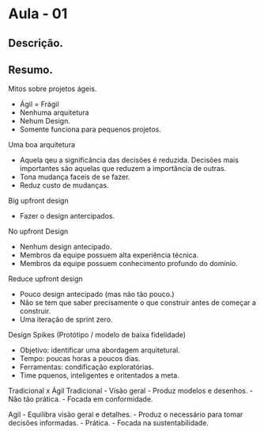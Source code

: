 
# Aula - 01

## Descrição.


## Resumo.

Mitos sobre projetos ágeis.
  - Ágil = Frágil
  - Nenhuma arquitetura
  - Nehum Design.
  - Somente funciona para pequenos projetos.

Uma boa arquitetura
  - Aquela qeu a significância das decisões é reduzida. Decisões mais importantes são aquelas que reduzem a importância de outras.
  - Tona mudança faceis de se fazer.
  - Reduz custo de mudanças.

Big upfront design
  - Fazer o design antercipados.


No upfront Design
  - Nenhum design antecipado.
  - Membros da equipe possuem alta experiência técnica.
  - Membros da equipe possuem conhecimento profundo do domínio.

Reduce upfront design
  - Pouco design antecipado (mas não tão pouco.)
  - Não se tem que saber precisamente o que construir antes de começar a construir.
  - Uma iteração de sprint zero.

Design Spikes (Protótipo / modelo de baixa fidelidade)
  - Objetivo: identificar uma abordagem arquitetural.
  - Tempo: poucas horas a poucos dias.
  - Ferramentas: condificação exploratórias.
  - Time pquenos, inteligentes e oritentados a meta.



Tradicional x Ágil
  Tradicional
    - Visão geral
    - Produz modelos e desenhos.
    - Não tão prática.
    - Focada em conformidade.

  Agil
    - Equilibra visão geral e detalhes.
    - Produz o necessário para tomar decisões informadas.
    - Prática.
    - Focada na sustentabilidade.